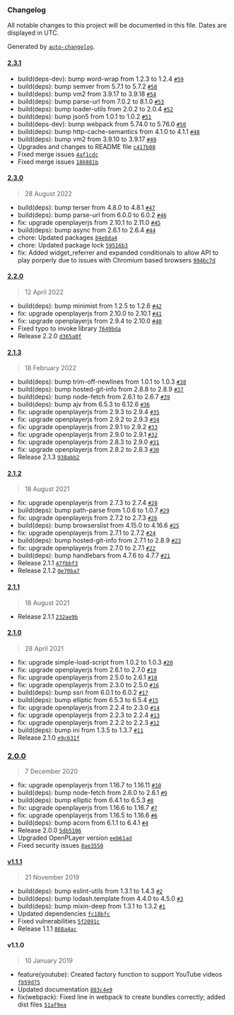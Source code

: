 ### Changelog

All notable changes to this project will be documented in this file. Dates are displayed in UTC.

Generated by [`auto-changelog`](https://github.com/CookPete/auto-changelog).

#### [2.3.1](https://github.com/openplayerjs/openplayerjs-youtube/compare/2.3.0...2.3.1)

- build(deps-dev): bump word-wrap from 1.2.3 to 1.2.4 [`#59`](https://github.com/openplayerjs/openplayerjs-youtube/pull/59)
- build(deps): bump semver from 5.7.1 to 5.7.2 [`#58`](https://github.com/openplayerjs/openplayerjs-youtube/pull/58)
- build(deps): bump vm2 from 3.9.17 to 3.9.18 [`#54`](https://github.com/openplayerjs/openplayerjs-youtube/pull/54)
- build(deps): bump parse-url from 7.0.2 to 8.1.0 [`#53`](https://github.com/openplayerjs/openplayerjs-youtube/pull/53)
- build(deps): bump loader-utils from 2.0.2 to 2.0.4 [`#52`](https://github.com/openplayerjs/openplayerjs-youtube/pull/52)
- build(deps): bump json5 from 1.0.1 to 1.0.2 [`#51`](https://github.com/openplayerjs/openplayerjs-youtube/pull/51)
- build(deps-dev): bump webpack from 5.74.0 to 5.76.0 [`#50`](https://github.com/openplayerjs/openplayerjs-youtube/pull/50)
- build(deps): bump http-cache-semantics from 4.1.0 to 4.1.1 [`#48`](https://github.com/openplayerjs/openplayerjs-youtube/pull/48)
- build(deps): bump vm2 from 3.9.10 to 3.9.17 [`#49`](https://github.com/openplayerjs/openplayerjs-youtube/pull/49)
- Upgrades and changes to README file [`c417b08`](https://github.com/openplayerjs/openplayerjs-youtube/commit/c417b0848649d9dfd586d58f930ea9e5556b24bf)
- Fixed merge issues [`4af1cdc`](https://github.com/openplayerjs/openplayerjs-youtube/commit/4af1cdcddc76f99f6beef173479256ce190f85ff)
- Fixed merge issues [`186881b`](https://github.com/openplayerjs/openplayerjs-youtube/commit/186881bec586ae18c4a5bc71baa7e475ac23a9f2)

#### [2.3.0](https://github.com/openplayerjs/openplayerjs-youtube/compare/2.2.0...2.3.0)

> 28 August 2022

- build(deps): bump terser from 4.8.0 to 4.8.1 [`#47`](https://github.com/openplayerjs/openplayerjs-youtube/pull/47)
- build(deps): bump parse-url from 6.0.0 to 6.0.2 [`#46`](https://github.com/openplayerjs/openplayerjs-youtube/pull/46)
- fix: upgrade openplayerjs from 2.10.1 to 2.11.0 [`#45`](https://github.com/openplayerjs/openplayerjs-youtube/pull/45)
- build(deps): bump async from 2.6.1 to 2.6.4 [`#44`](https://github.com/openplayerjs/openplayerjs-youtube/pull/44)
- chore: Updated packages [`84e8da4`](https://github.com/openplayerjs/openplayerjs-youtube/commit/84e8da46a0ec731b5e1ae9c9915efc1038c6592d)
- chore: Updated package lock [`59516b3`](https://github.com/openplayerjs/openplayerjs-youtube/commit/59516b3598739c9d26a33e0ef007ebadb4deb537)
- fix: Added widget_referrer and expanded conditionals to allow API to play porperly due to issues with Chromium based browsers [`9946c7d`](https://github.com/openplayerjs/openplayerjs-youtube/commit/9946c7d69ffe9e835ec2f3b466b7917ccbe476e8)

#### [2.2.0](https://github.com/openplayerjs/openplayerjs-youtube/compare/2.1.3...2.2.0)

> 12 April 2022

- build(deps): bump minimist from 1.2.5 to 1.2.6 [`#42`](https://github.com/openplayerjs/openplayerjs-youtube/pull/42)
- fix: upgrade openplayerjs from 2.10.0 to 2.10.1 [`#41`](https://github.com/openplayerjs/openplayerjs-youtube/pull/41)
- fix: upgrade openplayerjs from 2.9.4 to 2.10.0 [`#40`](https://github.com/openplayerjs/openplayerjs-youtube/pull/40)
- Fixed typo to invoke library [`7649bda`](https://github.com/openplayerjs/openplayerjs-youtube/commit/7649bda0a8223814dc5d3dc8724100d8ab023758)
- Release 2.2.0 [`d365a0f`](https://github.com/openplayerjs/openplayerjs-youtube/commit/d365a0fa65bac2bec6f6d84fc45ab3a65b3eba25)

#### [2.1.3](https://github.com/openplayerjs/openplayerjs-youtube/compare/2.1.2...2.1.3)

> 18 February 2022

- build(deps): bump trim-off-newlines from 1.0.1 to 1.0.3 [`#38`](https://github.com/openplayerjs/openplayerjs-youtube/pull/38)
- build(deps): bump hosted-git-info from 2.8.8 to 2.8.9 [`#37`](https://github.com/openplayerjs/openplayerjs-youtube/pull/37)
- build(deps): bump node-fetch from 2.6.1 to 2.6.7 [`#39`](https://github.com/openplayerjs/openplayerjs-youtube/pull/39)
- build(deps): bump ajv from 6.5.3 to 6.12.6 [`#36`](https://github.com/openplayerjs/openplayerjs-youtube/pull/36)
- fix: upgrade openplayerjs from 2.9.3 to 2.9.4 [`#35`](https://github.com/openplayerjs/openplayerjs-youtube/pull/35)
- fix: upgrade openplayerjs from 2.9.2 to 2.9.3 [`#34`](https://github.com/openplayerjs/openplayerjs-youtube/pull/34)
- fix: upgrade openplayerjs from 2.9.1 to 2.9.2 [`#33`](https://github.com/openplayerjs/openplayerjs-youtube/pull/33)
- fix: upgrade openplayerjs from 2.9.0 to 2.9.1 [`#32`](https://github.com/openplayerjs/openplayerjs-youtube/pull/32)
- fix: upgrade openplayerjs from 2.8.3 to 2.9.0 [`#31`](https://github.com/openplayerjs/openplayerjs-youtube/pull/31)
- fix: upgrade openplayerjs from 2.8.2 to 2.8.3 [`#30`](https://github.com/openplayerjs/openplayerjs-youtube/pull/30)
- Release 2.1.3 [`938abb2`](https://github.com/openplayerjs/openplayerjs-youtube/commit/938abb254580852c4d75eacbd0ec289177d75a1c)

#### [2.1.2](https://github.com/openplayerjs/openplayerjs-youtube/compare/2.1.1...2.1.2)

> 18 August 2021

- fix: upgrade openplayerjs from 2.7.3 to 2.7.4 [`#28`](https://github.com/openplayerjs/openplayerjs-youtube/pull/28)
- build(deps): bump path-parse from 1.0.6 to 1.0.7 [`#29`](https://github.com/openplayerjs/openplayerjs-youtube/pull/29)
- fix: upgrade openplayerjs from 2.7.2 to 2.7.3 [`#26`](https://github.com/openplayerjs/openplayerjs-youtube/pull/26)
- build(deps): bump browserslist from 4.15.0 to 4.16.6 [`#25`](https://github.com/openplayerjs/openplayerjs-youtube/pull/25)
- fix: upgrade openplayerjs from 2.7.1 to 2.7.2 [`#24`](https://github.com/openplayerjs/openplayerjs-youtube/pull/24)
- build(deps): bump hosted-git-info from 2.7.1 to 2.8.9 [`#23`](https://github.com/openplayerjs/openplayerjs-youtube/pull/23)
- fix: upgrade openplayerjs from 2.7.0 to 2.7.1 [`#22`](https://github.com/openplayerjs/openplayerjs-youtube/pull/22)
- build(deps): bump handlebars from 4.7.6 to 4.7.7 [`#21`](https://github.com/openplayerjs/openplayerjs-youtube/pull/21)
- Release 2.1.1 [`47fbbf3`](https://github.com/openplayerjs/openplayerjs-youtube/commit/47fbbf3260bba680b4b76220d52b8e622edd2d57)
- Release 2.1.2 [`0e70ba7`](https://github.com/openplayerjs/openplayerjs-youtube/commit/0e70ba79ccb17fded750c0951c1d930e70ccdcb3)

#### [2.1.1](https://github.com/openplayerjs/openplayerjs-youtube/compare/2.1.0...2.1.1)

> 18 August 2021

- Release 2.1.1 [`232ae9b`](https://github.com/openplayerjs/openplayerjs-youtube/commit/232ae9b00a61742f93f36bfeb9d978bfcc0e3ac7)

#### [2.1.0](https://github.com/openplayerjs/openplayerjs-youtube/compare/2.0.0...2.1.0)

> 28 April 2021

- fix: upgrade simple-load-script from 1.0.2 to 1.0.3 [`#20`](https://github.com/openplayerjs/openplayerjs-youtube/pull/20)
- fix: upgrade openplayerjs from 2.6.1 to 2.7.0 [`#19`](https://github.com/openplayerjs/openplayerjs-youtube/pull/19)
- fix: upgrade openplayerjs from 2.5.0 to 2.6.1 [`#18`](https://github.com/openplayerjs/openplayerjs-youtube/pull/18)
- fix: upgrade openplayerjs from 2.3.0 to 2.5.0 [`#16`](https://github.com/openplayerjs/openplayerjs-youtube/pull/16)
- build(deps): bump ssri from 6.0.1 to 6.0.2 [`#17`](https://github.com/openplayerjs/openplayerjs-youtube/pull/17)
- build(deps): bump elliptic from 6.5.3 to 6.5.4 [`#15`](https://github.com/openplayerjs/openplayerjs-youtube/pull/15)
- fix: upgrade openplayerjs from 2.2.4 to 2.3.0 [`#14`](https://github.com/openplayerjs/openplayerjs-youtube/pull/14)
- fix: upgrade openplayerjs from 2.2.3 to 2.2.4 [`#13`](https://github.com/openplayerjs/openplayerjs-youtube/pull/13)
- fix: upgrade openplayerjs from 2.2.2 to 2.2.3 [`#12`](https://github.com/openplayerjs/openplayerjs-youtube/pull/12)
- build(deps): bump ini from 1.3.5 to 1.3.7 [`#11`](https://github.com/openplayerjs/openplayerjs-youtube/pull/11)
- Release 2.1.0 [`e9c631f`](https://github.com/openplayerjs/openplayerjs-youtube/commit/e9c631f8f9fa0208f61e674a2ee172a60779f6da)

### [2.0.0](https://github.com/openplayerjs/openplayerjs-youtube/compare/v1.1.1...2.0.0)

> 7 December 2020

- fix: upgrade openplayerjs from 1.16.7 to 1.16.11 [`#10`](https://github.com/openplayerjs/openplayerjs-youtube/pull/10)
- build(deps): bump node-fetch from 2.6.0 to 2.6.1 [`#9`](https://github.com/openplayerjs/openplayerjs-youtube/pull/9)
- build(deps): bump elliptic from 6.4.1 to 6.5.3 [`#8`](https://github.com/openplayerjs/openplayerjs-youtube/pull/8)
- fix: upgrade openplayerjs from 1.16.6 to 1.16.7 [`#7`](https://github.com/openplayerjs/openplayerjs-youtube/pull/7)
- fix: upgrade openplayerjs from 1.16.5 to 1.16.6 [`#6`](https://github.com/openplayerjs/openplayerjs-youtube/pull/6)
- build(deps): bump acorn from 6.1.1 to 6.4.1 [`#4`](https://github.com/openplayerjs/openplayerjs-youtube/pull/4)
- Release 2.0.0 [`5db5106`](https://github.com/openplayerjs/openplayerjs-youtube/commit/5db5106a3c81977db5951e82a996981b8a623bd0)
- Upgraded OpenPLayer version [`eeb61ad`](https://github.com/openplayerjs/openplayerjs-youtube/commit/eeb61adabd956da8563b1639f14a073a22a7d6af)
- Fixed security issues [`8ae3550`](https://github.com/openplayerjs/openplayerjs-youtube/commit/8ae35505de81ffeed6eff27edbd187bc164e3cf6)

#### [v1.1.1](https://github.com/openplayerjs/openplayerjs-youtube/compare/v1.1.0...v1.1.1)

> 21 November 2019

- build(deps): bump eslint-utils from 1.3.1 to 1.4.3 [`#2`](https://github.com/openplayerjs/openplayerjs-youtube/pull/2)
- build(deps): bump lodash.template from 4.4.0 to 4.5.0 [`#3`](https://github.com/openplayerjs/openplayerjs-youtube/pull/3)
- build(deps): bump mixin-deep from 1.3.1 to 1.3.2 [`#1`](https://github.com/openplayerjs/openplayerjs-youtube/pull/1)
- Updated dependencies [`fc18bfc`](https://github.com/openplayerjs/openplayerjs-youtube/commit/fc18bfc2d9779cbffad0a8f20d3b7df5cacf1705)
- Fixed vulnerabilities [`5f2091c`](https://github.com/openplayerjs/openplayerjs-youtube/commit/5f2091c8a1d4f52f93762f47fb859cdb2f363f84)
- Release 1.1.1 [`868a4ac`](https://github.com/openplayerjs/openplayerjs-youtube/commit/868a4ac727ffe1348dc80ae74d810e9368e4a2f9)

#### v1.1.0

> 10 January 2019

- feature(youtube): Created factory function to support YouTube videos [`fb59d75`](https://github.com/openplayerjs/openplayerjs-youtube/commit/fb59d75c3b79e01d2d126087a789e252f5a4386e)
- Updated documentation [`803c4e9`](https://github.com/openplayerjs/openplayerjs-youtube/commit/803c4e9938407a502d8f5a73e4e3087a6db7c207)
- fix(webpack): Fixed line in webpack to create bundles correctly; added dist files [`51af9ea`](https://github.com/openplayerjs/openplayerjs-youtube/commit/51af9eaff88ca0bb9c1d4897708c14611bb75e4b)
